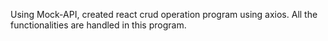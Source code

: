 Using Mock-API, created react crud operation program using axios. All the functionalities are handled in this program.
